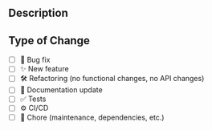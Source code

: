 ## Description

<!--
Provide a brief description of the changes introduced by this pull request.
Explain the problem it solves or the feature it adds.
-->

## Type of Change

<!--
Please check the relevant option(s) that pertain to your pull request.
-->

- [ ] 🐛 Bug fix
- [ ] ✨ New feature
- [ ] 🛠️ Refactoring (no functional changes, no API changes)
- [ ] 📖 Documentation update
- [ ] ✅ Tests
- [ ] ⚙️ CI/CD
- [ ] 🔧 Chore (maintenance, dependencies, etc.)
